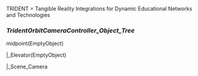 TRIDENT = Tangible Reality Integrations for Dynamic Educational Networks and Technologies



<h3><i>TridentOrbitCameraController_Object_Tree</i></h3>

<p>midpoint(EmptyObject)</p>
<p>|_Elevator(EmptyObject)</p>
<p>|_Scene_Camera</p>
